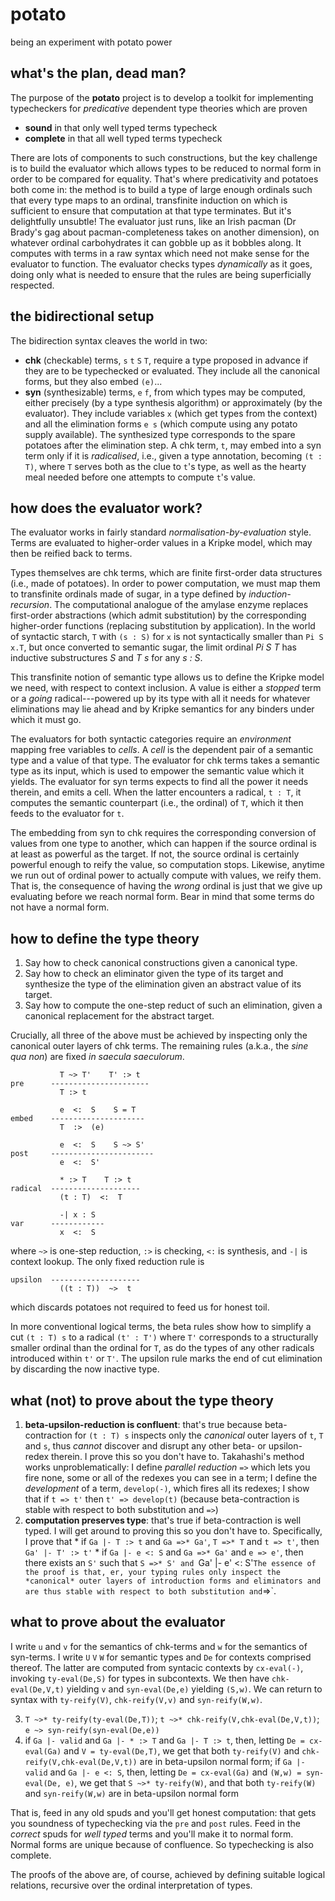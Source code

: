 # potato
being an experiment with potato power


## what's the plan, dead man?

The purpose of the **potato** project is to develop a toolkit for implementing typecheckers for *predicative* dependent type theories which are proven

  * **sound** in that only well typed terms typecheck
  * **complete** in that all well typed terms typecheck
  
There are lots of components to such constructions, but the key challenge is to build the evaluator which allows types to be reduced to normal form in order to be compared for equality. That's where predicativity and potatoes both come in: the method is to build a type of large enough ordinals such that every type maps to an ordinal, transfinite induction on which is sufficient to ensure that computation at that type terminates. But it's delightfully unsubtle! The evaluator just runs, like an Irish pacman (Dr Brady's gag about pacman-completeness takes on another dimension), on whatever ordinal carbohydrates it can gobble up as it bobbles along. It computes with terms in a raw syntax which need not make sense for the evaluator to function. The evaluator checks types *dynamically* as it goes, doing only what is needed to ensure that the rules are being superficially respected.


## the bidirectional setup

The bidirection syntax cleaves the world in two:

  * **chk** (checkable) terms, `s` `t` `S` `T`, require a type proposed in advance if they are to be typechecked or evaluated. They include all the canonical forms, but they also embed `(e)`...
  * **syn** (synthesizable) terms, `e` `f`, from which types may be computed, either precisely (by a type synthesis algorithm) or approximately (by the evaluator). They include variables `x` (which get types from the context) and all the elimination forms `e s` (which compute using any potato supply available). The synthesized type corresponds to the spare potatoes after the elimination step. A chk term, `t`, may embed into a syn term only if it is *radicalised*, i.e., given a type annotation, becoming `(t : T)`, where `T` serves both as the clue to `t`'s type, as well as the hearty meal needed before one attempts to compute `t`'s value.
  

## how does the evaluator work?

The evaluator works in fairly standard *normalisation-by-evaluation* style. Terms are evaluated to higher-order values in a Kripke model, which may then be reified back to terms.

Types themselves are chk terms, which are finite first-order data structures (i.e., made of potatoes). In order to power computation, we must map them to transfinite ordinals made of sugar, in a type defined by *induction-recursion*. The computational analogue of the amylase enzyme replaces first-order abstractions (which admit substitution) by the corresponding higher-order functions (replacing substitution by application). In the world of syntactic starch, `T` with `(s : S)` for `x` is not syntactically smaller than `Pi S x.T`, but once converted to semantic sugar, the limit ordinal *Pi S T* has inductive substructures *S* and *T s* for any *s : S*.

This transfinite notion of semantic type allows us to define the Kripke model we need, with respect to context inclusion. A value is either a *stopped* term or a *going* radical---powered up by its type with all it needs for whatever eliminations may lie ahead and by Kripke semantics for any binders under which it must go.

The evaluators for both syntactic categories require an *environment* mapping free variables to *cells*. A *cell* is the dependent pair of a semantic type and a value of that type. The evaluator for chk terms takes a semantic type as its input, which is used to empower the semantic value which it yields. The evaluator for syn terms expects to find all the power it needs therein, and emits a cell. When the latter encounters a radical, `t : T`, it computes the semantic counterpart (i.e., the ordinal) of `T`, which it then feeds to the evaluator for `t`.

The embedding from syn to chk requires the corresponding conversion of values from one type to another, which can happen if the source ordinal is at least as powerful as the target. If not, the source ordinal is certainly powerful enough to reify the value, so computation stops. Likewise, anytime we run out of ordinal power to actually compute with values, we reify them. That is, the consequence of having the *wrong* ordinal is just that we give up evaluating before we reach normal form. Bear in mind that some terms do not have a normal form.


## how to define the type theory

  1. Say how to check canonical constructions given a canonical type.
  2. Say how to check an eliminator given the type of its target and synthesize the type of the elimination given an abstract value of its target.
  3. Say how to compute the one-step reduct of such an elimination, given a canonical replacement for the abstract target.
  
Crucially, all three of the above must be achieved by inspecting only the canonical outer layers of chk terms. The remaining rules (a.k.a., the *sine qua non*) are fixed *in saecula saeculorum*.

```
           T ~> T'    T' :> t
pre      ----------------------
           T :> t

           e  <:  S    S = T
embed    ---------------------
           T  :>  (e)

           e  <:  S    S ~> S'
post     -----------------------
           e  <:  S' 

           * :> T    T :> t
radical  --------------------
           (t : T)  <:  T
           
           -| x : S
var      ------------
           x  <:  S
```

where `~>` is one-step reduction, `:>` is checking, `<:` is synthesis, and `-|` is context lookup. The only fixed reduction rule is

```
upsilon  --------------------
           ((t : T))  ~>  t
```

which discards potatoes not required to feed us for honest toil.

In more conventional logical terms, the beta rules show how to simplify a cut `(t : T) s` to a radical `(t' : T')` where `T'` corresponds to a structurally smaller ordinal than the ordinal for `T`, as do the types of any other radicals introduced within `t'` or `T'`. The upsilon rule marks the end of cut elimination by discarding the now inactive type.


## what (not) to prove about the type theory

  1. **beta-upsilon-reduction is confluent**: that's true because beta-contraction for `(t : T) s` inspects only the *canonical* outer layers of `t`, `T` and `s`, thus *cannot* discover and disrupt any other beta- or upsilon-redex therein. I prove this so you don't have to. Takahashi's method works unproblematically: I define *parallel reduction* `=>` which lets you fire none, some or all of the redexes you can see in a term; I define the *development* of a term, `develop(-)`, which fires all its redexes; I show that if `t => t'` then `t' => develop(t)` (because beta-contraction is stable with respect to both substitution and `=>`)
  2. **computation preserves type**: that's true if beta-contraction is well typed. I will get around to proving this so you don't have to. Specifically, I prove that
    * if `Ga |- T :> t` and `Ga =>* Ga'`, `T =>* T` and `t => t'`, then `Ga' |- T' :> t'`
    * if `Ga |- e <: S` and `Ga =>* Ga'` and `e => e'`, then there exists an `S'` such that `S =>* S' and `Ga' |- e' <: S'`
    The essence of the proof is that, er, your typing rules only inspect the *canonical* outer layers of introduction forms and eliminators and are thus stable with respect to both substitution and `=>`.
    
    
## what to prove about the evaluator

I write `u` and `v` for the semantics of chk-terms and `w` for the semantics of syn-terms. I write `U` `V` `W` for semantic types and `De` for contexts comprised thereof. The latter are computed from syntacic contexts by `cx-eval(-)`, invoking `ty-eval(De,S)` for types in subcontexts. We then have `chk-eval(De,V,t)` yielding `v` and `syn-eval(De,e)` yielding `(S,w)`. We can return to syntax with `ty-reify(V)`, `chk-reify(V,v)` and `syn-reify(W,w)`.

  3. `T ~>* ty-reify(ty-eval(De,T))`; `t ~>* chk-reify(V,chk-eval(De,V,t))`; `e ~> syn-reify(syn-eval(De,e))`
  4. if `Ga |- valid` and `Ga |- * :> T` and `Ga |- T :> t`, then, letting `De = cx-eval(Ga)` and `V = ty-eval(De,T)`, we get that both `ty-reify(V)` and `chk-reify(V,chk-eval(De,V,t))` are in beta-upsilon normal form; if `Ga |- valid` and `Ga |- e <: S`, then, letting `De = cx-eval(Ga)` and `(W,w) = syn-eval(De, e)`, we get that `S ~>* ty-reify(W)`, and that both `ty-reify(W)` and `syn-reify(W,w)` are in beta-upsilon normal form
  
That is, feed in any old spuds and you'll get honest computation: that gets you soundness of typechecking via the `pre` and `post` rules. Feed in the *correct* spuds for *well typed* terms and you'll make it to normal form. Normal forms are unique because of confluence. So typechecking is also complete.

The proofs of the above are, of course, achieved by defining suitable logical relations, recursive over the ordinal interpretation of types.
